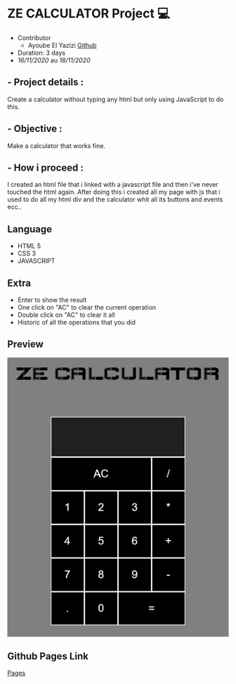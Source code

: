 # ZE CALCULATOR Project :computer:

- Contributor
   * Ayoube El Yazizi [Github](https://github.com/ayoubelyazizi)
- Duration: 3 days
- *16/11/2020* au *18/11/2020*
  

## - **Project details :** 
Create a calculator without typing any html but only using JavaScript to do this.

## - **Objective :** 
Make a calculator that works fine.
## - **How i proceed :** 
I created an html file that i linked with a javascript file and then i've never touched the html again. After doing this i created all my page with js that i used to do all my html div and the calculator whit all its buttons and events ecc..

## Language 

- HTML 5
- CSS 3
- JAVASCRIPT

## Extra 

- Enter to show the result
- One click on "AC" to clear the current operation
- Double click on "AC" to clear it all
- Historic of all the operations that you did

## Preview

![Preview](./preview.JPG)

## Github Pages Link
[Pages](https://ayoubelyazizi.github.io/ze-calculator/)